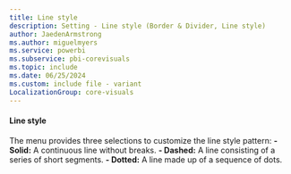 ```yaml
---
title: Line style
description: Setting - Line style (Border & Divider, Line style)
author: JaedenArmstrong
ms.author: miguelmyers
ms.service: powerbi
ms.subservice: pbi-corevisuals
ms.topic: include
ms.date: 06/25/2024
ms.custom: include file - variant
LocalizationGroup: core-visuals
---
```

#### Line style

The menu provides three selections to customize the line style pattern:
**- Solid:** A continuous line without breaks.
**- Dashed:** A line consisting of a series of short segments.
**- Dotted:** A line made up of a sequence of dots.
